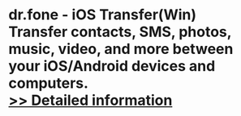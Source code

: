 # dr.fone - iOS Transfer(Win)<br />Transfer contacts, SMS, photos, music, video, and more between your iOS/Android devices and computers.<br />[>> Detailed information](https://secure.shareit.com/shareit/product.html?productid=300947730&affiliateid=200057808)